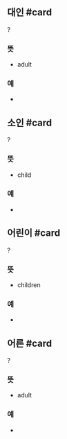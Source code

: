 ## 대인 #card
?
### 뜻
- adult
### 예
-
<!--SR:!2024-08-07,1,230-->

## 소인 #card
?
### 뜻
- child
### 예
-
<!--SR:!2024-08-09,3,268-->

## 어린이 #card
?
### 뜻
- children
### 예
-

## 어른 #card
?
### 뜻
- adult
### 예
-
<!--SR:!2024-08-10,4,270-->
